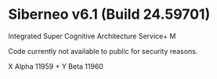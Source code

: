 # Siberneo v6.1 (Build 24.59701)

Integrated Super Cognitive Architecture Service+ M

Code currently not available to public for security reasons.

X Alpha 11959 + Y Beta 11960

